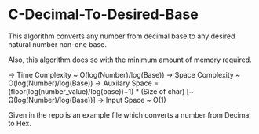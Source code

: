 # C-Decimal-To-Desired-Base

This algorithm converts any number from decimal base to any desired natural number non-one base.

Also, this algorithm does so with the minimum amount of memory required.

-> Time Complexity ~ O(log(Number)/log(Base))
-> Space Complexity ~ O(log(Number)/log(Base))
-> Auxilary Space = (floor(log(number_value)/log(base))+1) * (Size of char) [~ Ω(log(Number)/log(Base))]
-> Input Space ~ O(1)

Given in the repo is an example file which converts a number from Decimal to Hex.

